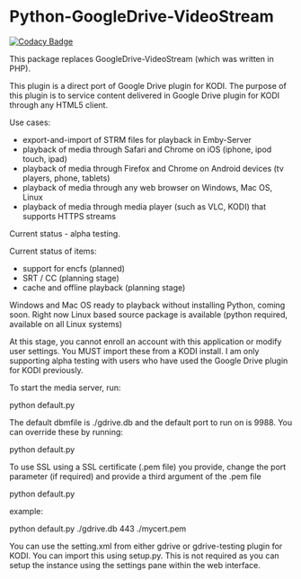 # Python-GoogleDrive-VideoStream

[![Codacy Badge](https://api.codacy.com/project/badge/Grade/0d2f3f5f294c4e0db6112cfb4c2ba3d8)](https://www.codacy.com/app/ddurdle/Python-GoogleDrive-VideoStream?utm_source=github.com&utm_medium=referral&utm_content=ddurdle/Python-GoogleDrive-VideoStream&utm_campaign=badger)

This package replaces GoogleDrive-VideoStream (which was written in PHP).

This plugin is a direct port of Google Drive plugin for KODI.  The purpose of this plugin is to service content delivered in Google Drive plugin for KODI through any HTML5 client.

Use cases:
- export-and-import of STRM files for playback in Emby-Server
- playback of media through Safari and Chrome on iOS (iphone, ipod touch, ipad)
- playback of media through Firefox and Chrome on Android devices (tv players, phone, tablets)
- playback of media through any web browser on Windows, Mac OS, Linux
- playback of media through media player (such as VLC, KODI) that supports HTTPS streams

Current status - alpha testing.

Current status of items:
- support for encfs (planned)
- SRT / CC (planning stage)
- cache and offline playback (planning stage)


Windows and Mac OS ready to playback without installing Python, coming soon.  Right now Linux based source package is available (python required, available on all Linux systems)

At this stage, you cannot enroll an account with this application or modify user settings.  You MUST import these from a KODI install.  I am only supporting alpha testing with users who have used the Google Drive plugin for KODI previously.





To start the media server, run:

python default.py

The default dbmfile is ./gdrive.db and the default port to run on is 9988.  You can override these by running:

python default.py <dbmfile> <port>

To use SSL using a SSL certificate (.pem file) you provide, change the port parameter (if required) and provide a third argument of the .pem file

python default.py <dbmfile> <port> <ssl certfile>

example:

python default.py ./gdrive.db 443 ./mycert.pem


You can use the setting.xml from either gdrive or gdrive-testing plugin for KODI.  You can import this using setup.py.  This is not required as you can setup the instance using the settings pane within the web interface.
